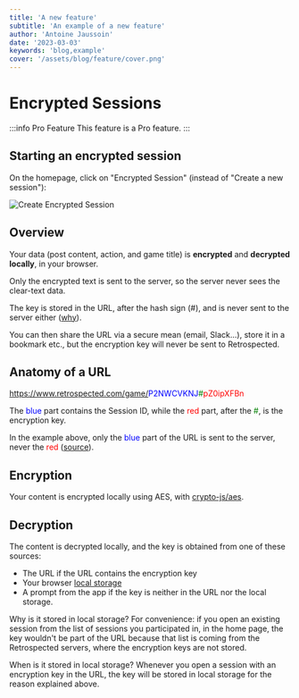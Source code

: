 ```yaml
---
title: 'A new feature'
subtitle: 'An example of a new feature'
author: 'Antoine Jaussoin'
date: '2023-03-03'
keywords: 'blog,example'
cover: '/assets/blog/feature/cover.png'
---
```

# Encrypted Sessions

:::info Pro Feature
This feature is a Pro feature.
:::

## Starting an encrypted session

On the homepage, click on "Encrypted Session" (instead of "Create a new session"):

![Create Encrypted Session](/assets/blog/feature/cover.png)

## Overview

Your data (post content, action, and game title) is **encrypted** and **decrypted** **locally**, in your browser.

Only the encrypted text is sent to the server, so the server never sees the clear-text data.

The key is stored in the URL, after the hash sign (#), and is never sent to the server either ([why](https://stackoverflow.com/questions/3664257/why-is-the-hash-part-of-the-url-not-available-on-the-server-side)).

You can then share the URL via a secure mean (email, Slack...), store it in a bookmark etc., but the encryption key will never be sent to Retrospected.

## Anatomy of a URL

<span style="color: blue">https://www.retrospected.com/game/<wbr />P2NWCVKNJ</span><wbr /><span style="color: green">#</span><span style="color: red">pZ0ipXFBn</span>

The <span style="color: blue">blue</span> part contains the Session ID, while the <span style="color: red">red</span> part,
after the <span style="color: green">#</span>, is the encryption key.

In the example above, only the <span style="color: blue">blue</span> part of the URL is sent to the server, never the <span style="color: red">red</span> ([source](https://stackoverflow.com/questions/3664257/why-is-the-hash-part-of-the-url-not-available-on-the-server-side)).

## Encryption

Your content is encrypted locally using AES, with [crypto-js/aes](https://cryptojs.gitbook.io/docs/#ciphers).

## Decryption

The content is decrypted locally, and the key is obtained from one of these sources:

- The URL if the URL contains the encryption key
- Your browser [local storage](https://en.wikipedia.org/wiki/Web_storage)
- A prompt from the app if the key is neither in the URL nor the local storage.

Why is it stored in local storage? For convenience: if you open an existing session from the list of sessions you participated in, in the home page,
the key wouldn't be part of the URL because that list is coming from the Retrospected servers, where the encryption keys are not stored.

When is it stored in local storage? Whenever you open a session with an encryption key in the URL,
the key will be stored in local storage for the reason explained above.
